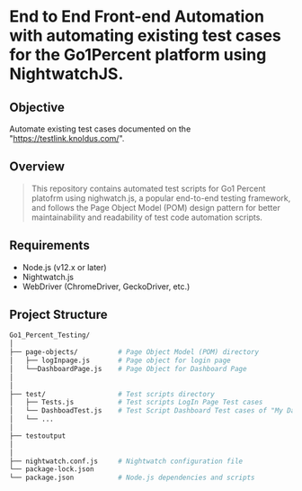 # End to End Front-end Automation with automating existing test cases for the Go1Percent platform using NightwatchJS.


## Objective
Automate existing test cases documented on the "https://testlink.knoldus.com/".


## Overview

>This repository contains automated test scripts for Go1 Percent platofrm using nighwatch.js,
>a popular end-to-end testing framework, and follows the Page Object Model (POM) design
>pattern for better maintainability and readability of test code automation scripts.



## Requirements

- Node.js (v12.x or later)
- Nightwatch.js
- WebDriver (ChromeDriver, GeckoDriver, etc.)

## Project Structure

```sh
Go1_Percent_Testing/
│
├── page-objects/          # Page Object Model (POM) directory
│   ├── logInpage.js       # Page object for login page
│   └──DashboardPage.js    # Page Object for Dashboard Page
│
│
├── test/                  # Test scripts directory
│   ├── Tests.js           # Test scripts LogIn Page Test cases
│   └── DashboadTest.js    # Test Script Dashboard Test cases of "My Dashboard"
│   └── ...
│
├── testoutput
│
│
├── nightwatch.conf.js     # Nightwatch configuration file
└── package-lock.json          
└── package.json           # Node.js dependencies and scripts




